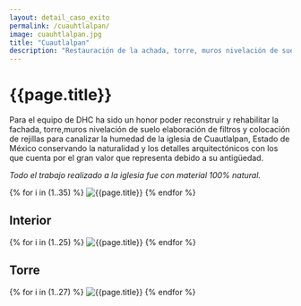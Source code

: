 ```yaml
---
layout: detail_caso_exito
permalink: /cuauhtlalpan/
image: cuauhtlalpan.jpg
title: "Cuautlalpan"
description: "Restauración de la achada, torre, muros nivelación de suelo elaboración de filtros y colocación de rejillas para canalizar la humedad de la iglesia de Cuautlalpan, Estado de México..."
---
```


<div class="container-fluid mt-3 pb-3">
    <div class="container bg-white">
        <div class="p-5 ">
            <h1 class="cnt-title">{{page.title}}</h1>
            <p>
                Para el equipo de DHC ha sido un honor poder reconstruir y rehabilitar la fachada, torre,muros nivelación de suelo elaboración de filtros y colocación de rejillas para canalizar la humedad de la iglesia de Cuautlalpan, Estado de México conservando la naturalidad y los detalles arquitectónicos con los que cuenta por el gran valor que representa debido a su antigüedad.
            </p>
            <p class="text-inportant-resalt">
                <em>Todo el trabajo realizado a la iglesia fue con material 100% natural.</em>
            </p>
        </div>
        <div id="gallery" class="container-gallery">
            {% for i in (1..35) %}
            <img alt="{{page.title}}" src="/assets/images/gallerys/cuauhtlalpan/fachada/thumbnail/{{i}}.jpg"
            data-image="/assets/images/gallerys/cuauhtlalpan/fachada/{{i}}.jpg" data-description="{{page.title}}">
            {% endfor %}
        </div>
        <h2 class="separador-gallery"><span>Interior</span></h2>
        <div id="gallery-1" class="container-gallery">
            {% for i in (1..25) %}
            <img alt="{{page.title}}" src="/assets/images/gallerys/cuauhtlalpan/interior/thumbnail/{{i}}.jpg"
            data-image="/assets/images/gallerys/cuauhtlalpan/interior/{{i}}.jpg" data-description="{{page.title}}">
            {% endfor %}
        </div>
        <h2 class="separador-gallery"><span>Torre</span></h2>
        <div id="gallery-2" class="container-gallery">
            {% for i in (1..27) %}
            <img alt="{{page.title}}" src="/assets/images/gallerys/cuauhtlalpan/torre/thumbnail/{{i}}.jpg"
            data-image="/assets/images/gallerys/cuauhtlalpan/torre/{{i}}.jpg" data-description="{{page.title}}">
            {% endfor %}
        </div>
    </div>
</div>
